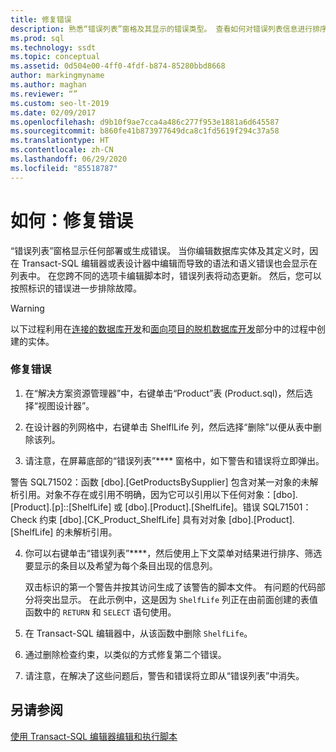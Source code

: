 ```yaml
---
title: 修复错误
description: 熟悉“错误列表”窗格及其显示的错误类型。 查看如何对错误列表信息进行排序和筛选，并识别错误源。
ms.prod: sql
ms.technology: ssdt
ms.topic: conceptual
ms.assetid: 0d504e00-4ff0-4fdf-b874-85280bbd8668
author: markingmyname
ms.author: maghan
ms.reviewer: “”
ms.custom: seo-lt-2019
ms.date: 02/09/2017
ms.openlocfilehash: d9b10f9ae7cca4a486c277f953e1881a6d645587
ms.sourcegitcommit: b860fe41b873977649dca8c1fd5619f294c37a58
ms.translationtype: HT
ms.contentlocale: zh-CN
ms.lasthandoff: 06/29/2020
ms.locfileid: "85518787"
---
```

# <a name="how-to-fix-errors"></a>如何：修复错误

“错误列表”窗格显示任何部署或生成错误。 当你编辑数据库实体及其定义时，因在 Transact\-SQL 编辑器或表设计器中编辑而导致的语法和语义错误也会显示在列表中。 在您跨不同的选项卡编辑脚本时，错误列表将动态更新。 然后，您可以按照标识的错误进一步排除故障。  
  
> [!WARNING]  
> 以下过程利用在[连接的数据库开发](../ssdt/connected-database-development.md)和[面向项目的脱机数据库开发](../ssdt/project-oriented-offline-database-development.md)部分中的过程中创建的实体。  
  
### <a name="to-fix-errors"></a>修复错误  
  
1.  在“解决方案资源管理器”中，右键单击“Product”表 (Product.sql)，然后选择“视图设计器”。  
  
2.  在设计器的列网格中，右键单击 ShelflLife 列，然后选择“删除”以便从表中删除该列。  
  
3.  请注意，在屏幕底部的“错误列表”**** 窗格中，如下警告和错误将立即弹出。  
  
警告 SQL71502：函数 [dbo].[GetProductsBySupplier] 包含对某一对象的未解析引用。对象不存在或引用不明确，因为它可以引用以下任何对象：[dbo].[Product].[p]::[ShelfLife] 或 [dbo].[Product].[ShelfLife]。错误 SQL71501：Check 约束 [dbo].[CK_Product_ShelfLife] 具有对对象 [dbo].[Product].[ShelfLife] 的未解析引用。  
  
4.  你可以右键单击“错误列表”****，然后使用上下文菜单对结果进行排序、筛选要显示的条目以及希望为每个条目出现的信息列。  
  
    双击标识的第一个警告并按其访问生成了该警告的脚本文件。 有问题的代码部分将突出显示。 在此示例中，这是因为 `ShelfLife` 列正在由前面创建的表值函数中的 `RETURN` 和 `SELECT` 语句使用。  
  
5.  在 Transact\-SQL 编辑器中，从该函数中删除 `ShelfLife`。  
  
6.  通过删除检查约束，以类似的方式修复第二个错误。  
  
7.  请注意，在解决了这些问题后，警告和错误将立即从“错误列表”中消失。  
  
## <a name="see-also"></a>另请参阅  
[使用 Transact-SQL 编辑器编辑和执行脚本](../ssdt/use-transact-sql-editor-to-edit-and-execute-scripts.md)  
  
